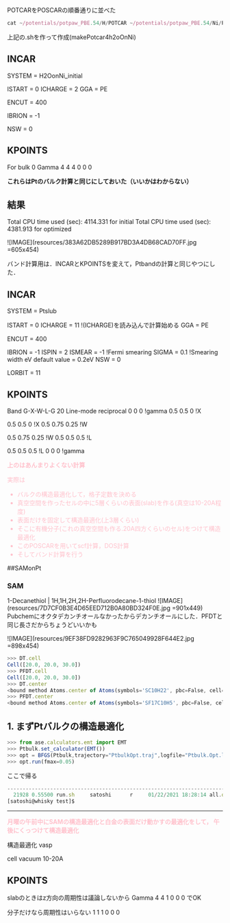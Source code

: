 POTCARをPOSCARの順番通りに並べた

```js
cat ~/potentials/potpaw_PBE.54/H/POTCAR ~/potentials/potpaw_PBE.54/Ni/POTCAR ~/potentials/potpaw_PBE.54/O/POTCAR > POTCAR
```

上記の.shを作って作成(makePotcar4h2oOnNi)

## INCAR
SYSTEM = H2OonNi_initial

ISTART = 0
ICHARGE = 2
GGA = PE

ENCUT = 400

IBRION = -1

NSW = 0

## KPOINTS
For bulk
0
Gamma
 4 4 4
 0 0 0

**これらはPtのバルク計算と同じにしておいた（いいかはわからない）**

## 結果
 Total CPU time used (sec):     4114.331 for initial
 Total CPU time used (sec):     4381.913 for optimized
 
![IMAGE](resources/383A62DB5289B917BD3A4DB68CAD70FF.jpg =605x454)

バンド計算用は．INCARとKPOINTSを変えて，Ptbandの計算と同じやつにした．
## INCAR
SYSTEM = Ptslub

ISTART = 0
ICHARGE = 11 !(ICHARGE)を読み込んで計算始める
GGA = PE

ENCUT = 400

IBRION = -1
ISPIN = 2
ISMEAR = -1 !Fermi smearing
SIGMA = 0.1 !Smearing width eV default value = 0.2eV
NSW = 0

LORBIT = 11
## KPOINTS
Band G-X-W-L-G
20
Line-mode
reciprocal
 0 0 0 !gamma
 0.5 0.5 0 !X

 0.5 0.5 0 !X
 0.5 0.75 0.25 !W

 0.5 0.75 0.25 !W
 0.5 0.5 0.5 !L

 0.5 0.5 0.5 !L
 0 0 0 !gamma



<font color='pink'>

**上のはあんまりよくない計算**

実際は
- バルクの構造最適化して，格子定数を決める
- 真空空間を作ったセルの中に5層くらいの表面(slab)を作る(真空は10-20A程度)
- 表面だけを固定して構造最適化(上3層くらい)
- そこに有機分子(これの真空空間も作る.20A四方くらいのセル)をつけて構造最適化
- このPOSCARを用いてscf計算，DOS計算
- そしてバンド計算を行う
</font>



##SAMonPt
### SAM
1-Decanethiol | 1H,1H,2H,2H-Perfluorodecane-1-thiol
![IMAGE](resources/7D7CF0B3E4D65EED712B0A80BD324F0E.jpg =901x449)
Pubchemにオクタデカンチオールなかったからデカンチオールにした．PFDTと同じ長さだからちょうどいいかも

![IMAGE](resources/9EF38FD9282963F9C765049928F644E2.jpg =898x454)

```js
>>> DT.cell
Cell([20.0, 20.0, 30.0])
>>> PFDT.cell
Cell([20.0, 20.0, 30.0])
>>> DT.center
<bound method Atoms.center of Atoms(symbols='SC10H22', pbc=False, cell=[20.0, 20.0, 30.0])>
>>> PFDT.center
<bound method Atoms.center of Atoms(symbols='SF17C10H5', pbc=False, cell=[20.0, 20.0, 30.0])>
```

## 1. まずPtバルクの構造最適化

```js
>>> from ase.calculators.emt import EMT
>>> Ptbulk.set_calculator(EMT())
>>> opt = BFGS(Ptbulk,trajectory="PtbulkOpt.traj",logfile="Ptbulk.Opt.log")
>>> opt.run(fmax=0.05)
```



ここで帰る

```js
------------------------------------------------------------------------------------------------------------------------------------------------
  21928 0.55500 run.sh     satoshi      r     01/22/2021 18:28:14 all.q@whisky20.local                                             24
[satoshi@whisky test]$
```

----

<font color='pink'>**月曜の午前中にSAMの構造最適化と白金の表面だけ動かすの最適化をして，
午後にくっつけて構造最適化**
</font>

構造最適化 vasp

cell vacuum 10-20A

## KPOINTS
slabのときはz方向の周期性は議論しないから
Gamma
 4 4 1
 0 0 0
 でOK
 
 分子だけなら周期性はいらない
 1 1 1
 0 0 0